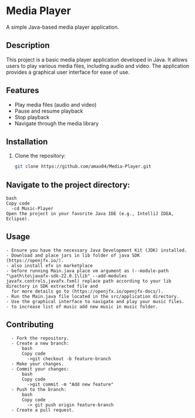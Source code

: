 # Media Player

A simple Java-based media player application.

## Description

This project is a basic media player application developed in Java. It allows users to play various media files, including audio and video. The application provides a graphical user interface for ease of use.

## Features

- Play media files (audio and video)
- Pause and resume playback
- Stop playback
- Navigate through the media library

## Installation

1. Clone the repository:
   ```bash
   git clone https://github.com/amax04/Media-Player.git

## Navigate to the project directory:
    bash
    Copy code
      -cd Music-Player
    Open the project in your favorite Java IDE (e.g., IntelliJ IDEA, Eclipse).

## Usage
    - Ensure you have the necessary Java Development Kit (JDK) installed.
    - Download and place jars in lib folder of java SDK (https://openjfx.io/).
    - also install efx in marketplace 
    - before running Main.java place vm argument as (--module-path "\path\to\javafx-sdk-22.0.1\lib" --add-modules javafx.controls,javafx.fxml) replace path according to your lib directory in SDK extracted file and
      for more details go to (https://openjfx.io/openjfx-docs/).
    - Run the Main.java file located in the src/application directory.
    - Use the graphical interface to navigate and play your music files.
    - to increase list of music add new music in music folder.

## Contributing
      - Fork the repository.
      - Create a new branch:
          bash
          Copy code
            ->git checkout -b feature-branch
      - Make your changes.
      - Commit your changes:
          bash
          Copy code
            ->git commit -m "Add new feature"
      - Push to the branch:
          bash
          Copy code
            -> git push origin feature-branch
      - Create a pull request.
